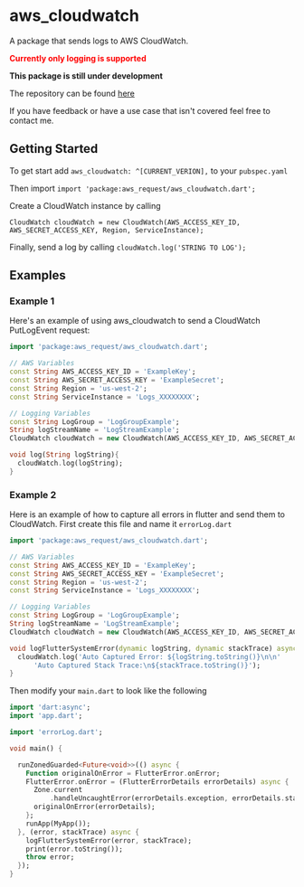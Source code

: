 # aws_cloudwatch

A package that sends logs to AWS CloudWatch. 

<span style="color:red">**Currently only logging is supported**</span>


**This package is still under development**

The repository can be found [here](https://github.com/Zsmerritt/Flutter_AWS_CloudWatch)

If you have feedback or have a use case that isn't covered feel free to contact me.

## Getting Started

To get start add `aws_cloudwatch: ^[CURRENT_VERION],` to your `pubspec.yaml`

Then import `import 'package:aws_request/aws_cloudwatch.dart';`

Create a CloudWatch instance by calling   
~~~
CloudWatch cloudWatch = new CloudWatch(AWS_ACCESS_KEY_ID, AWS_SECRET_ACCESS_KEY, Region, ServiceInstance);
~~~
Finally, send a log by calling `cloudWatch.log('STRING TO LOG');`

## Examples

### Example 1
Here's an example of using aws_cloudwatch to send a CloudWatch PutLogEvent request:

~~~dart
import 'package:aws_request/aws_cloudwatch.dart';

// AWS Variables
const String AWS_ACCESS_KEY_ID = 'ExampleKey';
const String AWS_SECRET_ACCESS_KEY = 'ExampleSecret';
const String Region = 'us-west-2';
const String ServiceInstance = 'Logs_XXXXXXXX';

// Logging Variables
const String LogGroup = 'LogGroupExample';
String logStreamName = 'LogStreamExample';
CloudWatch cloudWatch = new CloudWatch(AWS_ACCESS_KEY_ID, AWS_SECRET_ACCESS_KEY, Region, ServiceInstance);

void log(String logString){
  cloudWatch.log(logString);
}
~~~
### Example 2
Here is an example of how to capture all errors in flutter and send them to CloudWatch.
First create this file and name it `errorLog.dart`
~~~dart
import 'package:aws_request/aws_cloudwatch.dart';

// AWS Variables
const String AWS_ACCESS_KEY_ID = 'ExampleKey';
const String AWS_SECRET_ACCESS_KEY = 'ExampleSecret';
const String Region = 'us-west-2';
const String ServiceInstance = 'Logs_XXXXXXXX';

// Logging Variables
const String LogGroup = 'LogGroupExample';
String logStreamName = 'LogStreamExample';
CloudWatch cloudWatch = new CloudWatch(AWS_ACCESS_KEY_ID, AWS_SECRET_ACCESS_KEY, Region, ServiceInstance);

void logFlutterSystemError(dynamic logString, dynamic stackTrace) async {
  cloudWatch.log('Auto Captured Error: ${logString.toString()}\n\n'
      'Auto Captured Stack Trace:\n${stackTrace.toString()}');
}
~~~
Then modify your `main.dart` to look like the following
~~~dart
import 'dart:async';
import 'app.dart';

import 'errorLog.dart';

void main() {

  runZonedGuarded<Future<void>>(() async {
    Function originalOnError = FlutterError.onError;
    FlutterError.onError = (FlutterErrorDetails errorDetails) async {
      Zone.current
          .handleUncaughtError(errorDetails.exception, errorDetails.stack);
      originalOnError(errorDetails);
    };
    runApp(MyApp());
  }, (error, stackTrace) async {
    logFlutterSystemError(error, stackTrace);
    print(error.toString());
    throw error;
  });
}
~~~